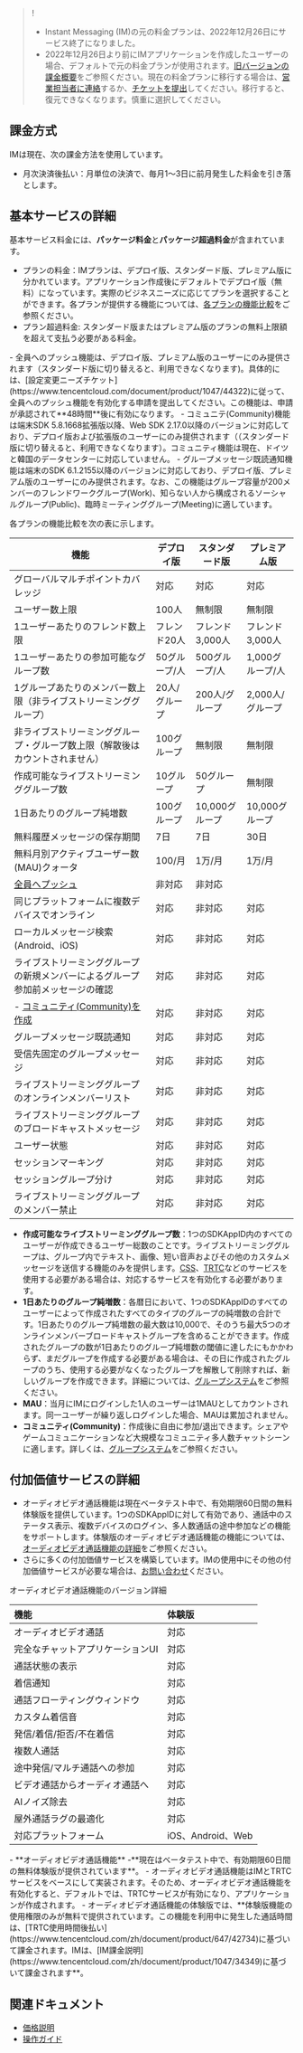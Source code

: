 > !
>- Instant Messaging (IM)の元の料金プランは、2022年12月26日にサービス終了になりました。
>- 2022年12月26日より前にIMアプリケーションを作成したユーザーの場合、デフォルトで元の料金プランが使用されます。[旧バージョンの課金概要](https://www.tencentcloud.com/document/product/1047/52474)をご参照ください。現在の料金プランに移行する場合は、[営業担当者に連絡](https://www.tencentcloud.com/contact-us)するか、[チケットを提出](https://console.tencentcloud.com/workorder)してください。移行すると、復元できなくなります。慎重に選択してください。

## 課金方式
IMは現在、次の課金方法を使用しています。
- 月次決済後払い：月単位の決済で、毎月1～3日に前月発生した料金を引き落とします。


## 基本サービスの詳細
基本サービス料金には、**パッケージ料金**と**パッケージ超過料金**が含まれています。
- プランの料金：IMプランは、デプロイ版、スタンダード版、プレミアム版に分かれています。アプリケーション作成後にデフォルトでデプロイ版（無料）になっています。実際のビジネスニーズに応じてプランを選択することができます。各プランが提供する機能については、[各プランの機能比較](#tc)をご参照ください。
- プラン超過料金: スタンダード版またはプレミアム版のプランの無料上限額を超えて支払う必要がある料金。


<dx-alert infotype="explain" title="说明：">
- 全員へのプッシュ機能は、デプロイ版、プレミアム版のユーザーにのみ提供されます（スタンダード版に切り替えると、利用できなくなります)。具体的には、[設定変更ニーズチケット](https://www.tencentcloud.com/document/product/1047/44322)に従って、全員へのプッシュ機能を有効化する申請を提出してください。この機能は、申請が承認されて**48時間**後に有効になります。
- コミュニテ(Community)機能は端末SDK 5.8.1668拡張版以降、Web SDK 2.17.0以降のバージョンに対応しており、デプロイ版および拡張版のユーザーにのみ提供されます（（スタンダード版に切り替えると、利用できなくなります）。コミュニティ機能は現在、ドイツと韓国のデータセンターに対応していません。
- グループメッセージ既読通知機能は端末のSDK 6.1.2155以降のバージョンに対応しており、デプロイ版、プレミアム版のユーザーにのみ提供されます。なお、この機能はグループ容量が200メンバーのフレンドワークグループ(Work)、知らない人から構成されるソーシャルグループ(Public)、臨時ミーティンググループ(Meeting)に適しています。
</dx-alert>

[](id:tc)
各プランの機能比較を次の表に示します。

| 機能       | デプロイ版      | スタンダード版    | プレミアム版           |
| ----------------- |---------- |----------------- | ------------------- |
| グローバルマルチポイントカバレッジ     | 対応        | 対応           | 対応                    |
| ユーザー数上限      | 100人       | 無制限                | 無制限                                 |
| 1ユーザーあたりのフレンド数上限  | フレンド20人   | フレンド3,000人          | フレンド3,000人            |
| 1ユーザーあたりの参加可能なグループ数  | 50グループ/人   | 500グループ/人                | 1,000グループ/人            |
| 1グループあたりのメンバー数上限（非ライブストリーミンググループ） | 20人/グループ  | 200人/グループ  |  2,000人/グループ      |
| 非ライブストリーミンググループ・グループ数上限（解散後はカウントされません）      | 100グループ       | 無制限                | 無制限                                 |
| 作成可能なライブストリーミンググループ数    | 10グループ        | 50グループ          | 無制限             |
| 1日あたりのグループ純増数 | 100グループ  | 10,000グループ | 10,000グループ    |
| 無料履歴メッセージの保存期間    | 7日         | 7日             | 30日          |
| 無料月別アクティブユーザー数(MAU)クォータ  | 100/月         | 1万/月       | 1万/月           |
| [全員へプッシュ](https://intl.cloud.tencent.com/document/product/1047/37165) | 非対応 | 非対応 |
| 同じプラットフォームに複数デバイスでオンライン | 対応 | 非対応 |対応 |
| ローカルメッセージ検索(Android、iOS) | 対応 | 非対応 |対応 |
| ライブストリーミンググループの新規メンバーによるグループ参加前メッセージの確認  | 対応 | 非対応 |対応 |
- [コミュニティ(Community)を作成](https://intl.cloud.tencent.com/document/product/1047/33529)   | 対応 | 非対応 | 対応 |
| グループメッセージ既読通知  | 対応 | 非対応 |対応 |
|受信先固定のグループメッセージ|対応|非対応|対応|
| ライブストリーミンググループのオンラインメンバーリスト | 対応 | 非対応 |対応 |
| ライブストリーミンググループのブロードキャストメッセージ   | 対応 | 非対応 |対応 |
| ユーザー状態      | 対応 | 非対応 |対応 |
| セッションマーキング | 対応 | 非対応 |対応 |
| セッショングループ分け | 対応 | 非対応 |対応 |
| ライブストリーミンググループのメンバー禁止|対応|非対応|対応|



- **作成可能なライブストリーミンググループ数**：1つのSDKAppID内のすべてのユーザーが作成できるユーザー総数のことです。ライブストリーミンググループは、グループ内でテキスト、画像、短い音声およびその他のカスタムメッセージを送信する機能のみを提供します。[CSS](https://intl.cloud.tencent.com/document/product/267)、[TRTC](https://intl.cloud.tencent.com/document/product/647)などのサービスを使用する必要がある場合は、対応するサービスを有効化する必要があります。
- **1日あたりのグループ純増数**：各暦日において、1つのSDKAppIDのすべてのユーザーによって作成されたすべてのタイプのグループの純増数の合計です。1日あたりのグループ純増数の最大数は10,000で、そのうち最大5つのオンラインメンバーブロードキャストグループを含めることができます。作成されたグループの数が1日あたりのグループ純増数の閾値に達したにもかかわらず、まだグループを作成する必要がある場合は、その日に作成されたグループのうち、使用する必要がなくなったグループを解散して削除すれば、新しいグループを作成できます。詳細については、[グループシステム](https://intl.cloud.tencent.com/document/product/1047/33529)をご参照ください。
- **MAU**：当月にIMにログインした1人のユーザーは1MAUとしてカウントされます。同一ユーザーが繰り返しログインした場合、MAUは累加されません。
- **コミュニティ(Community)**：作成後に自由に参加/退出できます。シェアやゲームコミュニケーションなど大規模なコミュニティ多人数チャットシーンに適します。詳しくは、[グループシステム](https://intl.cloud.tencent.com/document/product/1047/33529)をご参照ください。


## 付加価値サービスの詳細
- オーディオビデオ通話機能は現在ベータテスト中で、有効期限60日間の無料体験版を提供しています。1つのSDKAppIDに対して有効であり、通話中のステータス表示、複数デバイスのログイン、多人数通話の途中参加などの機能をサポートします。体験版のオーディオビデオ通話機能の機能については、[オーディオビデオ通話機能の詳細](#trtc)をご参照ください。
- さらに多くの付加価値サービスを構築しています。IMの使用中にその他の付加価値サービスが必要な場合は、[お問い合わせ](https://www.tencentcloud.com/document/product/1047/41676)ください。


[](id:trtc)オーディオビデオ通話機能のバージョン詳細

| 機能                  | 体験版            |
| :---------------------- | :---------------- |
| オーディオビデオ通話          | 対応              |
| 完全なチャットアプリケーションUI         | 対応              |
| 通話状態の表示            | 対応              |
| 着信通知            | 対応              |
| 通話フローティングウィンドウ              | 対応              |
| カスタム着信音          | 対応              |
| 発信/着信/拒否/不在着信            | 対応              |
| 複数人通話                | 対応              |
| 途中発信/マルチ通話への参加   | 対応              |
| ビデオ通話からオーディオ通話へ    | 対応              |
| AIノイズ除去                 | 対応              |
| 屋外通話ラグの最適化        | 対応              |
| 対応プラットフォーム                | iOS、Android、Web |

<dx-alert infotype="explain" title="说明：">
- **オーディオビデオ通話機能**
  -**現在はベータテスト中で、有効期限60日間の無料体験版が提供されています**。
  - オーディオビデオ通話機能はIMとTRTCサービスをベースにして実装されます。そのため、オーディオビデオ通話機能を有効化すると、デフォルトでは、TRTCサービスが有効になり、アプリケーションが作成されます。
  - オーディオビデオ通話機能の体験版では、**体験版機能の使用権限のみが無料で提供されています。この機能を利用中に発生した通話時間は、[TRTC使用時間後払い](https://www.tencentcloud.com/zh/document/product/647/42734)に基づいて課金されます。IMは、[IM課金説明](https://www.tencentcloud.com/zh/document/product/1047/34349)に基づいて課金されます**。
    </dx-alert>

## 関連ドキュメント
- [価格説明](https://intl.cloud.tencent.com/document/product/1047/34350)
- [操作ガイド](https://www.tencentcloud.com/document/product/1047/36021)		